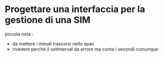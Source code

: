 # Progettare una interfaccia per la gestione di una SIM 

piccola nota : 
- da mettere i minuti trascorsi nello span 
- rivedere perchè il setInterval da errore ma conta i secondi comunque